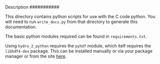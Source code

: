Description
###########

This directory contains python scripts for use with the C code python.
You will need to run `write_docs.py` from that directory to generate this documentation.

The basic python modules required can be found in `requirements.txt`.

Using `hydro_2_python` requires the `pyhdf` module, which itelf requires the `libhdf4-dev` package.
This can be installed manually or via your package manager or from the site [here](https://support.hdfgroup.org/downloads/index.html).
